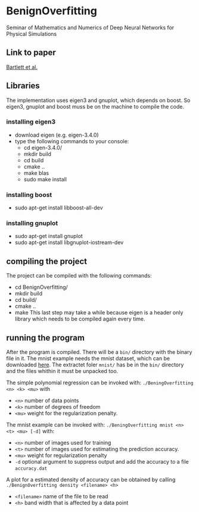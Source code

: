 # BenignOverfitting
Seminar of Mathematics and Numerics of Deep Neural Networks for Physical Simulations

## Link to paper
[Bartlett et al.](https://www.pnas.org/content/early/2020/04/22/1907378117)

## Libraries
The implementation uses eigen3 and gnuplot, which depends on boost. So eigen3, gnuplot and boost muss be on the machine to compile the code.

### installing eigen3
- download eigen (e.g. eigen-3.4.0)
- type the following commands to your console:
    - cd eigen-3.4.0/
    - mkdir build
    - cd build
    - cmake ..
    - make blas
    - sudo make install

### installing boost
- sudo apt-get install libboost-all-dev

### installing gnuplot
- sudo apt-get install gnuplot
- sudo apt-get install libgnuplot-iostream-dev

## compiling the project
The project can be compiled with the following commands:
- cd BenignOverfitting/
- mkdir build
- cd build/
- cmake ..
- make
This last step may take a while because eigen is a header only library which needs to be compiled again every time.

## running the program
After the program is compiled. There will be a `bin/` directory with the binary file in it.
The mnist example needs the mnist dataset, which can be downloaded [here](https://deepai.org/dataset/mnist).
The extractet foler `mnist/` has be in the `bin/` directory and the files whithin it must be unpacked too.

The simple polynomial regression can be invoked with:
`./BeningOverfitting <n> <k> <mu>` with
- `<n>` number of data points
- `<k>` number of degrees of freedom
- `<mu>` weight for the regularization penalty.

The mnist example can be invoked with:
`./BeningOverfitting mnist <n> <t> <mu> [-d]` with:
- `<n>` number of images used for training
- `<t>` number of images used for estimating the prediction accuracy.
- `<mu>` weight for regularization penalty
- `-d` optional argument to suppress output and add the accuracy to a file `accuracy.dat`

A plot for a estimated density of accuracy can be obtained by calling
`./BenignOverfitting density <filename> <h>`
- `<filename>` name of the file to be read
- `<h>` band width that is affected by a data point
